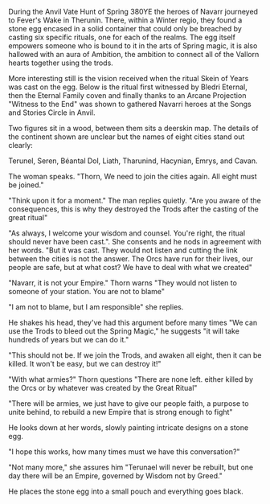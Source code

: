 During the Anvil Vate Hunt of Spring 380YE the heroes of Navarr journeyed to Fever's Wake in Therunin. There, within a Winter regio, they found a stone egg encased in a solid container that could only be breached by casting six specific rituals, one for each of the realms. The egg itself empowers someone who is bound to it in the arts of Spring magic, it is also hallowed with an aura of Ambition, the ambition to connect all of the Vallorn hearts together using the trods.

More interesting still is the vision received when the ritual Skein of Years was cast on the egg. Below is the ritual first witnessed by Bledri Eternal, then the Eternal Family coven and finally thanks to an Arcane Projection "Witness to the End" was shown to gathered Navarri heroes at the Songs and Stories Circle in Anvil.

Two figures sit in a wood, between them sits a deerskin map. The details of the continent shown are unclear but the names of eight cities stand out clearly:

Terunel, Seren, Béantal Dol, Liath, Tharunind, Hacynian, Emrys, and Cavan.

The woman speaks. "Thorn, We need to join the cities again. All eight must be joined."

"Think upon it for a moment." The man replies quietly. "Are you aware of the consequences, this is why they destroyed the Trods after the casting of the great ritual"

"As always, I welcome your wisdom and counsel. You're right, the ritual should never have been cast.". She consents and he nods in agreement with her words. "But it was cast. They would not listen and cutting the link between the cities is not the answer. The Orcs have run for their lives, our people are safe, but at what cost? We have to deal with what we created"

"Navarr, it is not your Empire." Thorn warns "They would not listen to someone of your station. You are not to blame"

"I am not to blame, but I am responsible" she replies.

He shakes his head, they've had this argument before many times "We can use the Trods to bleed out the Spring Magic," he suggests "it will take hundreds of years but we can do it."

"This should not be. If we join the Trods, and awaken all eight, then it can be killed. It won't be easy, but we can destroy it!"

"With what armies?" Thorn questions "There are none left. either killed by the Orcs or by whatever was created by the Great Ritual"

"There will be armies, we just have to give our people faith, a purpose to unite behind, to rebuild a new Empire that is strong enough to fight"

He looks down at her words, slowly painting intricate designs on a stone egg.

"I hope this works, how many times must we have this conversation?"

"Not many more," she assures him "Terunael will never be rebuilt, but one day there will be an Empire, governed by Wisdom not by Greed."

He places the stone egg into a small pouch and everything goes black.